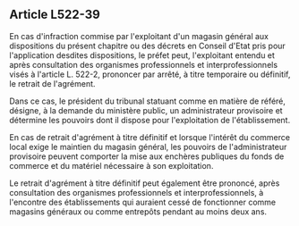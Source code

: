 Article L522-39
----
En cas d'infraction commise par l'exploitant d'un magasin général aux
dispositions du présent chapitre ou des décrets en Conseil d'Etat pris pour
l'application desdites dispositions, le préfet peut, l'exploitant entendu et
après consultation des organismes professionnels et interprofessionnels visés à
l'article L. 522-2, prononcer par arrêté, à titre temporaire ou définitif, le
retrait de l'agrément.

Dans ce cas, le président du tribunal statuant comme en matière de référé,
désigne, à la demande du ministère public, un administrateur provisoire et
détermine les pouvoirs dont il dispose pour l'exploitation de l'établissement.

En cas de retrait d'agrément à titre définitif et lorsque l'intérêt du commerce
local exige le maintien du magasin général, les pouvoirs de l'administrateur
provisoire peuvent comporter la mise aux enchères publiques du fonds de commerce
et du matériel nécessaire à son exploitation.

Le retrait d'agrément à titre définitif peut également être prononcé, après
consultation des organismes professionnels et interprofessionnels, à l'encontre
des établissements qui auraient cessé de fonctionner comme magasins généraux ou
comme entrepôts pendant au moins deux ans.
